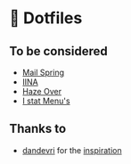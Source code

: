 # 🔑 Dotfiles

## To be considered
- [Mail Spring](https://getmailspring.com/)
- [IINA](https://iina.io/)
- [Haze Over](https://hazeover.com/)
- [I stat Menu's](https://bjango.com/mac/istatmenus/)

## Thanks to
- [dandevri](https://github.com/dandevri/) for the [inspiration](https://github.com/dandevri/dotfil.es)
